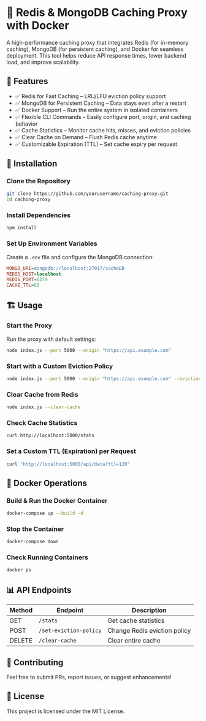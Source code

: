 # 🚀 Redis & MongoDB Caching Proxy with Docker

A high-performance caching proxy that integrates Redis (for in-memory caching), MongoDB (for persistent caching), and Docker for seamless deployment. This tool helps reduce API response times, lower backend load, and improve scalability.

## 🌟 Features

- ✅ Redis for Fast Caching – LRU/LFU eviction policy support
- ✅ MongoDB for Persistent Caching – Data stays even after a restart
- ✅ Docker Support – Run the entire system in isolated containers
- ✅ Flexible CLI Commands – Easily configure port, origin, and caching behavior
- ✅ Cache Statistics – Monitor cache hits, misses, and eviction policies
- ✅ Clear Cache on Demand – Flush Redis cache anytime
- ✅ Customizable Expiration (TTL) – Set cache expiry per request

## 📌 Installation

### Clone the Repository
```bash
git clone https://github.com/yourusername/caching-proxy.git
cd caching-proxy
```

### Install Dependencies
```bash
npm install
```

### Set Up Environment Variables
Create a `.env` file and configure the MongoDB connection:

```ini
MONGO_URI=mongodb://localhost:27017/cacheDB
REDIS_HOST=localhost
REDIS_PORT=6379
CACHE_TTL=60
```

## 🏗️ Usage

### Start the Proxy
Run the proxy with default settings:
```bash
node index.js --port 5000 --origin "https://api.example.com"
```

### Start with a Custom Eviction Policy
```bash
node index.js --port 5000 --origin "https://api.example.com" --eviction-policy allkeys-lfu
```

### Clear Cache from Redis
```bash
node index.js --clear-cache
```

### Check Cache Statistics
```bash
curl http://localhost:5000/stats
```

### Set a Custom TTL (Expiration) per Request
```bash
curl "http://localhost:5000/api/data?ttl=120"
```

## 🐳 Docker Operations

### Build & Run the Docker Container
```bash
docker-compose up --build -d
```

### Stop the Container
```bash
docker-compose down
```

### Check Running Containers
```bash
docker ps
```

## 📊 API Endpoints

| Method | Endpoint | Description |
|--------|----------|-------------|
| GET | `/stats` | Get cache statistics |
| POST | `/set-eviction-policy` | Change Redis eviction policy |
| DELETE | `/clear-cache` | Clear entire cache |

## 🤝 Contributing
Feel free to submit PRs, report issues, or suggest enhancements!

## 📜 License
This project is licensed under the MIT License.
